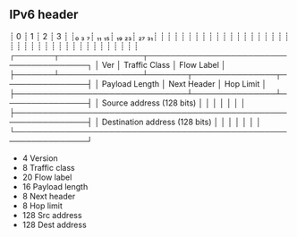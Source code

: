 ## IPv6 header

┊       0       ┊       1       ┊       2       ┊       3       ┊
┊₀     ₃       ₇┊     ₁₁      ₁₅┊     ₁₉      ₂₃┊     ₂₇      ₃₁┊
┊ ┊ ┊ ┊ ┊ ┊ ┊ ┊ ┊ ┊ ┊ ┊ ┊ ┊ ┊ ┊ ┊ ┊ ┊ ┊ ┊ ┊ ┊ ┊ ┊ ┊ ┊ ┊ ┊ ┊ ┊ ┊ ┊
┊               ┊               ┊               ┊               ┊
┌───────┬───────────────┬───────────────────────────────────────┐
│  Ver  │ Traffic Class │             Flow Label                │
├───────┴───────────────┴───────┬───────────────┬───────────────┤
│        Payload Length         │  Next Header  │   Hop Limit   │
├───────────────────────────────┴───────────────┴───────────────┤
│                 Source address (128 bits)                     │
│                                                               │
│                                                               │
│                                                               │
├───────────────────────────────────────────────────────────────┤
│               Destination address (128 bits)                  │
│                                                               │
│                                                               │
│                                                               │
└───────────────────────────────────────────────────────────────┘

-   4  Version
-   8  Traffic class
-  20  Flow label
-  16  Payload length
-   8  Next header
-   8  Hop limit
- 128  Src address
- 128  Dest address
